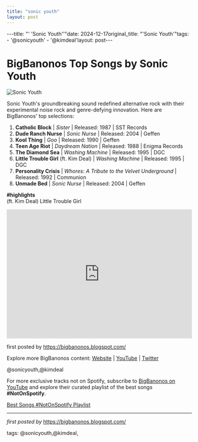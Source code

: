 ```yaml
---
title: "sonic youth"
layout: post
---
```

---title: "' 'Sonic Youth''"date: 2024-12-17original_title: "'Sonic Youth'"tags:  - '@sonicyouth'  - '@kimdeal'layout: post---<h1>BigBanonos Top Songs by Sonic Youth</h1><img alt="Sonic Youth" src="https://i.guim.co.uk/img/media/2711c889efdd0c6509fc626b64af622d538b4e94/0_867_2763_1657/master/2763.jpg?width=1200&height=900&quality=85&auto=format&fit=crop&s=f427bc529a93264101003a0a60e06a19" /> <p>Sonic Youth's groundbreaking sound redefined alternative rock with their experimental noise rock and genre-defying innovation. Here are BigBanonos' top selections:</p> <ol> <li><strong>Catholic Block</strong> | <em>Sister</em> | Released: 1987 | SST Records</li> <li><strong>Dude Ranch Nurse</strong> | <em>Sonic Nurse</em> | Released: 2004 | Geffen</li> <li><strong>Kool Thing</strong> | <em>Goo</em> | Released: 1990 | Geffen</li> <li><strong>Teen Age Riot</strong> | <em>Daydream Nation</em> | Released: 1988 | Enigma Records</li> <li><strong>The Diamond Sea</strong> | <em>Washing Machine</em> | Released: 1995 | DGC</li> <li><strong>Little Trouble Girl</strong> (ft. Kim Deal) | <em>Washing Machine</em> | Released: 1995 | DGC</li> <li><strong>Personality Crisis</strong> | <em>Whores: A Tribute to the Velvet Underground</em> | Released: 1992 | Communion</li> <li><strong>Unmade Bed</strong> | <em>Sonic Nurse</em> | Released: 2004 | Geffen</li></ol> <p><strong>#highlights</strong><br />(ft. Kim Deal) Little Trouble Girl</p> <div> <iframe allow="autoplay; clipboard-write; encrypted-media; fullscreen; picture-in-picture" frameborder="0" height="352" loading="lazy" src="https://open.spotify.com/embed/playlist/4n5vLw1AwTxoUc6phso1pM?utm_source=generator" width="100%"></iframe></div> <p>first posted by <a href="https://bigbanonos.blogspot.com/">https://bigbanonos.blogspot.com/</a></p> <div> <p>Explore more BigBanonos content: <a href="https://bigbanonos.blogspot.com/">Website</a> | <a href="https://www.youtube.com/@BigBanonos">YouTube</a> | <a href="https://x.com/bigbanonos">Twitter</a></p></div> <!--Tags--><p>@sonicyouth,@kimdeal</p><!--Subscribe and Playlist Links--><div>    <p>For more exclusive tracks not on Spotify, subscribe to <a href="https://www.youtube.com/@BigBanonos" target="_blank">BigBanonos on YouTube</a> and explore their curated playlist of the best songs <strong>#NotOnSpotify</strong>.</p>    <p><a href="https://www.youtube.com/playlist?list=PLtuNtuTatqI0kFahUCbtbfenC_ET5O_tr" target="_blank">Best Songs #NotOnSpotify Playlist<br /></a></p></div><hr /><p><em>first posted by</em> <a href="https://bigbanonos.blogspot.com/" rel="noopener" target="_new">https://bigbanonos.blogspot.com/</a></p><p>tags: @sonicyouth,@kimdeal,</p>